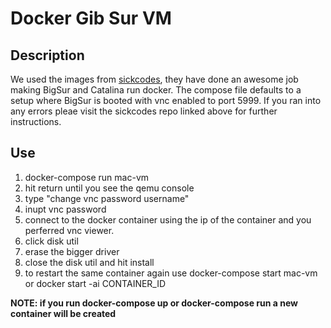 # Docker Gib Sur VM

## Description

We used the images from [sickcodes](https://github.com/sickcodes/Docker-OSX.git), they have done an awesome job making BigSur and Catalina run docker.
The compose file defaults to a setup where BigSur is booted with vnc enabled to port 5999. If you ran into any errors pleae visit the sickcodes repo linked above for further instructions.

## Use

1. docker-compose run mac-vm
2. hit return until you see the qemu console
3. type "change vnc password username"
4. inupt vnc password
5. connect to the docker container using the ip of the container and you perferred vnc viewer.
6. click disk util
7. erase the bigger driver
8. close the disk util and hit install
9. to restart the same container again use docker-compose start mac-vm or docker start -ai CONTAINER_ID

**NOTE: if you run docker-compose up or docker-compose run a new container will be created**
